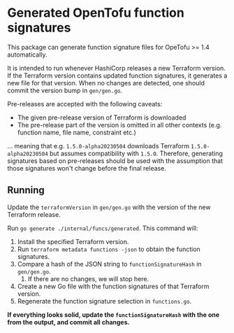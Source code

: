 # Generated OpenTofu function signatures

This package can generate function signature files for OpeTofu >= 1.4 automatically.

It is intended to run whenever HashiCorp releases a new Terraform version. If the Terraform version contains updated function signatures, it generates a new file for that version. When no changes are detected, one should commit the version bump in `gen/gen.go`.

Pre-releases are accepted with the following caveats:

 - The given pre-release version of Terraform is downloaded
 - The pre-release part of the version is omitted in all other contexts (e.g. function name, file name, constraint etc.)

... meaning that e.g. `1.5.0-alpha20230504` downloads Terraform `1.5.0-alpha20230504` but assumes compatibility with `1.5.0`. Therefore, generating signatures based on pre-releases should be used with the assumption that those signatures won't change before the final release.

## Running

Update the `terraformVersion` in `gen/gen.go` with the version of the new Terraform release.

Run `go generate ./internal/funcs/generated`. This command will:

1. Install the specified Terraform version.
1. Run `terraform metadata functions -json` to obtain the function signatures.
1. Compare a hash of the JSON string to `functionSignatureHash` in `gen/gen.go`.
   1. If there are no changes, we will stop here.
1. Create a new Go file with the function signatures of that Terraform version.
1. Regenerate the function signature selection in `functions.go`.

**If everything looks solid, update the `functionSignatureHash` with the one from the output, and commit all changes.**
